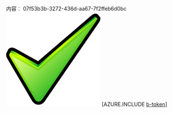 内容︰ 07f53b3b-3272-436d-aa67-7f2ffeb6d0bc![图像](ab893b49-bb84-4a91-bfdf-131958b281b2.png)
[AZURE.INCLUDE [b-token](630c5cf9-1c6f-47aa-9992-80d72c95eea9.md)]
